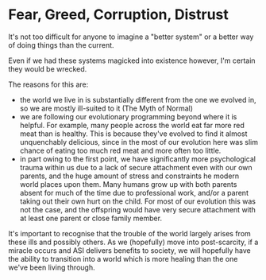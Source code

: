 # Fear, Greed, Corruption, Distrust

It's not too difficult for anyone to imagine a "better system" or a better way of doing things than the current.

Even if we had these systems magicked into existence however, I'm certain they would be wrecked.

The reasons for this are:

- the world we live in is substantially different from the one we evolved in, so we are mostly ill-suited to it (The Myth of Normal)
- we are following our evolutionary programming beyond where it is helpful.
  For example, many people across the world eat far more red meat than is healthy.
  This is because they've evolved to find it almost unquenchably delicious,
  since in the most of our evolution here was slim chance of eating too much red meat and more often too little.
- in part owing to the first point, we have significantly more psychological trauma within us
  due to a lack of secure attachment even with our own parents, and the huge amount of stress and constraints he modern world places upon them.
  Many humans grow up with both parents absent for much of the time due to professional work,
  and/or a parent taking out their own hurt on the child. For most of our evolution
  this was not the case, and the offspring would have very secure attachment with at least one parent or close family member.

It's important to recognise that the trouble of the world largely arises from these ills and possibly others.
As we (hopefully) move into post-scarcity, if a miracle occurs and ASI delivers benefits to society,
we will hopefully have the ability to transition into a world which is more healing than the one we've been living through.
